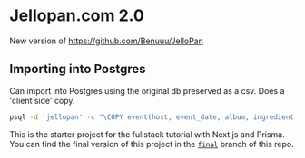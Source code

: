 # Jellopan.com 2.0
New version of https://github.com/Benuuu/JelloPan
## Importing into Postgres
Can import into Postgres using the original db preserved as a csv. Does a 'client side' copy.
```bash
psql -d 'jellopan' -c "\COPY event(host, event_date, album, ingredient, created_at, updated_at) FROM "\'$PWD/public/events_db.csv\'" DELIMITER ',' CSV HEADER;"
```

This is the starter project for the fullstack tutorial with Next.js and Prisma. You can find the final version of this project in the [`final`](https://github.com/prisma/blogr-nextjs-prisma/tree/final) branch of this repo.
